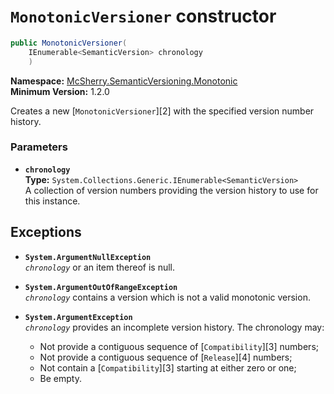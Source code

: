 # `MonotonicVersioner` constructor

```c#
public MonotonicVersioner(
    IEnumerable<SemanticVersion> chronology
    )
```

**Namespace:** [McSherry.SemanticVersioning.Monotonic][1]  
**Minimum Version:** 1.2.0

[1]: ../

Creates a new [`MonotonicVersioner`][2] with the specified
version number history.

### Parameters

- **`chronology`**  
  **Type:** `System.Collections.Generic.IEnumerable<SemanticVersion>`  
  A collection of version numbers providing the version history to
  use for this instance.

## Exceptions

- **`System.ArgumentNullException`**  
  _`chronology`_ or an item thereof is null.

- **`System.ArgumentOutOfRangeException`**  
  _`chronology`_ contains a version which is not a
  valid monotonic version.

- **`System.ArgumentException`**  
  _`chronology`_ provides an incomplete version history.
  The chronology may:  
    - Not provide a contiguous sequence of [`Compatibility`][3] numbers;
    - Not provide a contiguous sequence of [`Release`][4] numbers;
    - Not contain a [`Compatibility`][3] starting at either zero or one;
    - Be empty.